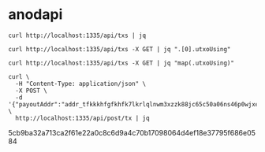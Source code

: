 # anodapi

`curl http://localhost:1335/api/txs | jq`

`curl http://localhost:1335/api/txs -X GET | jq ".[0].utxoUsing"`

`curl http://localhost:1335/api/txs -X GET | jq "map(.utxoUsing)"`


```
curl \
  -H "Content-Type: application/json" \
  -X POST \
  -d '{"payoutAddr":"addr_tfkkkhfgfkhfk7lkrlqlnwm3xzzk88jc65c50a06ns46p0wjxe6xqkvnrs4f79wjp6tz07wrl2k2nctyqqkhtak","scriptAddr":"addr_test1qkggkgkk7lh0de4uzz03wyelc24kl7x4c5kay2rv4r6lz4ugu5yjaeraawcdgzztg8s6l3x4x","txOutLoc":"txAltTesting01","utxoUsing":"5cb9ba32a713ca2f61e22a0c8c6d9a4c70b17098064d4ef18e37795f686e0584#0"}' \
  http://localhost:1335/api/post/tx | jq
```
5cb9ba32a713ca2f61e22a0c8c6d9a4c70b17098064d4ef18e37795f686e0584